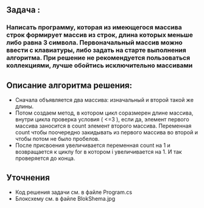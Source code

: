 ## Задача : 
### Написать программу, которая из имеющегося массива строк формирует массив из строк, длина которых меньше либо равна 3 символа. Первоначальный массив можно ввести с клавиатуры, либо задать на старте выполнения алгоритма. При решение не рекомендуется пользоваться коллекциями, лучше обойтись исключительно массивами
## Описание алгоритма решения:
* Сначала объявляется два массива: изначальный и второй такой же длины.
* Потом создаем метод, в котором цикл соразмерен длине массива, внутри цикла проверка условия ( <=3 ), если да, элемент первого массива заносится в count элемент второго массива. Переменная count чтобы поочередно закидывать из первого массива во второй и чтобы потом не было пробелов.
* После присвоения увеличивается переменная count на 1 и возвращается к циклу for в котором i увеличивается на 1. И так проверяется до конца.

## Уточнения
* Код решения задачи см. в файле Program.cs
* Блоксхему см. в файле BlokShema.jpg
